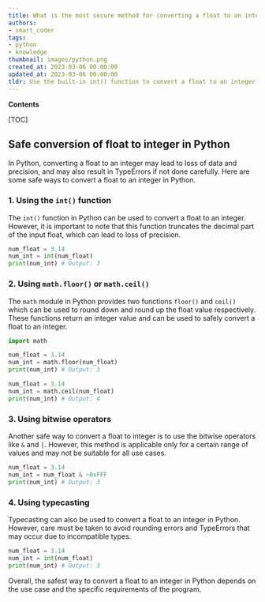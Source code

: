```yaml
---
title: What is the most secure method for converting a float to an integer in python?
authors:
- smart_coder
tags:
- python
- knowledge
thumbnail: images/python.png
created_at: 2023-03-06 00:00:00
updated_at: 2023-03-06 00:00:00
tldr: Use the built-in int() function to convert a float to an integer in Python.
---
```


**Contents**

[TOC]

## Safe conversion of float to integer in Python

In Python, converting a float to an integer may lead to loss of data and precision, and may also result in TypeErrors if not done carefully. Here are some safe ways to convert a float to an integer in Python.

### 1. Using the `int()` function

The `int()` function in Python can be used to convert a float to an integer. However, it is important to note that this function truncates the decimal part of the input float, which can lead to loss of precision.

```python
num_float = 3.14
num_int = int(num_float)
print(num_int) # Output: 3
```

### 2. Using `math.floor()` or `math.ceil()`

The `math` module in Python provides two functions `floor()` and `ceil()` which can be used to round down and round up the float value respectively. These functions return an integer value and can be used to safely convert a float to an integer.

```python
import math

num_float = 3.14
num_int = math.floor(num_float)
print(num_int) # Output: 3

num_float = 3.14
num_int = math.ceil(num_float)
print(num_int) # Output: 4
```

### 3. Using bitwise operators

Another safe way to convert a float to integer is to use the bitwise operators like `&` and `|`. However, this method is applicable only for a certain range of values and may not be suitable for all use cases.

```python
num_float = 3.14
num_int = num_float & ~0xFFF
print(num_int) # Output: 3
```

### 4. Using typecasting

Typecasting can also be used to convert a float to an integer in Python. However, care must be taken to avoid rounding errors and TypeErrors that may occur due to incompatible types. 

```python
num_float = 3.14
num_int = int(num_float)
print(num_int) # Output: 3
```

Overall, the safest way to convert a float to an integer in Python depends on the use case and the specific requirements of the program.
